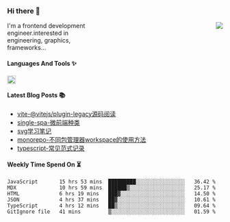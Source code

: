 <!--
**zhaohuanyuu/zhaohuanyuu** is a ✨ _special_ ✨ repository because its `README.md` (this file) appears on your GitHub profile.
-->

### Hi there 👋

<picture>
  <source media="(prefers-color-scheme: dark)" srcset="https://github-readme-stats.vercel.app/api?username=zhaohuanyuu&count_private=true&show_icons=true&theme=city_lights&hide_title=true">
  <img align="right" src="https://github-readme-stats.vercel.app/api?username=zhaohuanyuu&count_private=true&show_icons=true&hide_title=true">
</picture>

<p align="left" style="width:40%">I'm a frontend development engineer.interested in engineering, graphics, frameworks...</p>

#### Languages And Tools ✨

<img align="left" height="20" src="https://skillicons.dev/icons?i=js,ts,nodejs,rust,react,vue,svelte,gatsby,graphql,nestjs" />

</br>

#### Latest Blog Posts 📚
<!-- BLOG-POST-LIST:START -->
- [vite-@vitejs/plugin-legacy源码阅读](https://auu.zone/post/vite-legacy)
- [single-spa-微前端种类](https://auu.zone/post/single-spa-note)
- [svg学习笔记](https://auu.zone/post/svg-note)
- [monorepo-不同包管理器workspace的使用方法](https://auu.zone/post/workspace)
- [typescript-常见范式记录](https://auu.zone/post/ts-pattern)
<!-- BLOG-POST-LIST:END -->

#### Weekly Time Spend On ⏳
<!--START_SECTION:waka-->

```text
JavaScript       15 hrs 53 mins  █████████░░░░░░░░░░░░░░░░   36.42 %
MDX              10 hrs 59 mins  ██████▒░░░░░░░░░░░░░░░░░░   25.17 %
HTML             6 hrs 19 mins   ███▓░░░░░░░░░░░░░░░░░░░░░   14.50 %
JSON             4 hrs 37 mins   ██▓░░░░░░░░░░░░░░░░░░░░░░   10.61 %
TypeScript       4 hrs 12 mins   ██▒░░░░░░░░░░░░░░░░░░░░░░   09.64 %
GitIgnore file   41 mins         ▒░░░░░░░░░░░░░░░░░░░░░░░░   01.59 %
```

<!--END_SECTION:waka-->
